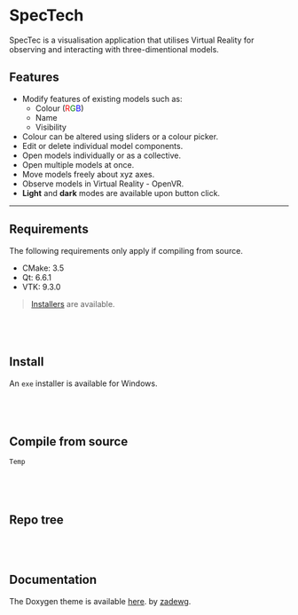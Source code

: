 
# SpecTech

SpecTec is a visualisation application that utilises Virtual Reality for observing and interacting with three-dimentional models.


## Features

* Modify features of existing models such as:
	- Colour (<span style="color:red">R</span><span style="color:green">G</span><span style="color:blue">B</span>)
	- Name
	- Visibility
* Colour can be altered using sliders or a colour picker.
* Edit or delete individual model components.
* Open models individually or as a collective.
* Open multiple models at once.
* Move models freely about xyz axes.
* Observe models in Virtual Reality - OpenVR.
* **Light** and **dark** modes are available upon button click.
&nbsp;
---


## Requirements

The following requirements only apply if compiling from source.

* CMake: 3.5
* Qt: 6.6.1
* VTK: 9.3.0

>[Installers](Install) are available.

&nbsp;
---

## Install

An `exe` installer is available for Windows.

&nbsp;
---

## Compile from source


``` bash
Temp
```

&nbsp;
---

## Repo tree

&nbsp;
---

## Documentation
The Doxygen theme is available [here](https://jothepro.github.io/doxygen-awesome-css/index.html).  by [zadewg](https://github.com/zadewg).
